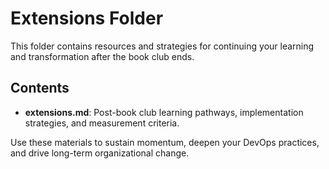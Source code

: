 # Extensions Folder

This folder contains resources and strategies for continuing your learning and transformation after the book club ends.

## Contents

- **extensions.md**: Post-book club learning pathways, implementation strategies, and measurement criteria.

Use these materials to sustain momentum, deepen your DevOps practices, and drive long-term organizational change.
